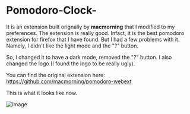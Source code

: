 # Pomodoro-Clock-
It is an extension built orignally by <b>macmorning</b> that I modified to my preferences.
The extension is really good. Infact, it is the best pomodoro extension for firefox that I have found.
But I had a few problems with it. Namely, I didn't like the light mode and the "?" button.

So, I changed it to have a dark mode, removed the "?" button.
I also changed the logo (I found the logo to be really ugly).

You can find the original extension here: https://github.com/macmorning/pomodoro-webext

This is what it looks like now.

![image](https://user-images.githubusercontent.com/88384442/135714982-291fd107-db7a-4122-9b8e-7500d81a5705.png)
